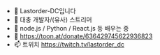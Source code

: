 - 👋 Lastorder-DC입니다
- 👀 대충 개발자/(유사) 스트리머
- 🌱 node.js / Python / React.js 등 배우는 중
- 💞️ https://toon.at/donate/636429745622936823
- 📫 트위치 https://twitch.tv/lastorder_dc

<!---
Lastorder-DC/Lastorder-DC is a ✨ special ✨ repository because its `README.md` (this file) appears on your GitHub profile.
You can click the Preview link to take a look at your changes.
--->
